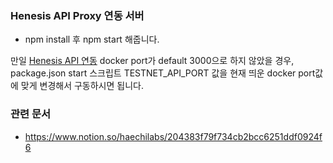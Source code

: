 ### Henesis API Proxy 연동 서버

- npm install 후 npm start 해줍니다.

만일 [Henesis API 연동](https://docs.henesis.io/docs/getting-started-prepare-to-use-api) docker port가 default 3000으로 하지 않았을 경우, package.json start 스크립트 TESTNET_API_PORT 값을 현재 띄운 docker port값에 맞게 변경해서 구동하시면 됩니다.


### 관련 문서
- https://www.notion.so/haechilabs/204383f79f734cb2bcc6251ddf0924f6

